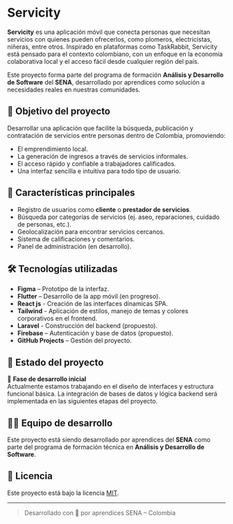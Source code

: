 # Servicity

**Servicity** es una aplicación móvil que conecta personas que necesitan servicios con quienes pueden ofrecerlos, como plomeros, electricistas, niñeras, entre otros. Inspirado en plataformas como TaskRabbit, Servicity está pensado para el contexto colombiano, con un enfoque en la economía colaborativa local y el acceso fácil desde cualquier región del país.

Este proyecto forma parte del programa de formación **Análisis y Desarrollo de Software** del **SENA**, desarrollado por aprendices como solución a necesidades reales en nuestras comunidades.

## 🚀 Objetivo del proyecto

Desarrollar una aplicación que facilite la búsqueda, publicación y contratación de servicios entre personas dentro de Colombia, promoviendo:

- El emprendimiento local.
- La generación de ingresos a través de servicios informales.
- El acceso rápido y confiable a trabajadores calificados.
- Una interfaz sencilla e intuitiva para todo tipo de usuario.

## 🧠 Características principales

- Registro de usuarios como **cliente** o **prestador de servicios**.
- Búsqueda por categorías de servicios (ej. aseo, reparaciones, cuidado de personas, etc.).
- Geolocalización para encontrar servicios cercanos.
- Sistema de calificaciones y comentarios.
- Panel de administración (en desarrollo).

## 🛠️ Tecnologías utilizadas

- **Figma** – Prototipo de la interfaz.
- **Flutter** – Desarrollo de la app móvil (en progreso).
- **React js** - Creación de las interfaces dínamicas SPA.
- **Tailwind** - Aplicación de estilos, manejo de temas y colores corporativos en el frontend.
- **Laravel** - Construcción del backend (propuesto).
- **Firebase** – Autenticación y base de datos (propuesto).
- **GitHub Projects** – Gestión del proyecto.

## 📅 Estado del proyecto

🚧 **Fase de desarrollo inicial**  
Actualmente estamos trabajando en el diseño de interfaces y estructura funcional básica. La integración de bases de datos y lógica backend será implementada en las siguientes etapas del proyecto.

## 👨‍💻 Equipo de desarrollo

Este proyecto está siendo desarrollado por aprendices del **SENA** como parte del programa de formación técnica en **Análisis y Desarrollo de Software**.

## 📄 Licencia

Este proyecto está bajo la licencia [MIT](LICENSE).

---

> Desarrollado con 💚 por aprendices SENA – Colombia
